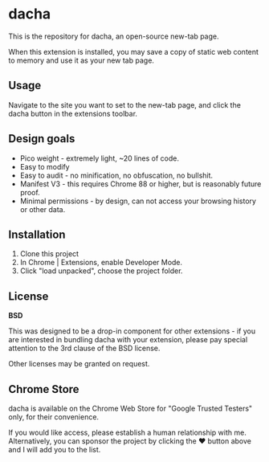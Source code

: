 
# dacha

This is the repository for dacha, an open-source new-tab page.

When this extension is installed, you may save a copy of static web content
to memory and use it as your new tab page.

## Usage

Navigate to the site you want to set to the new-tab page, and click the
dacha button in the extensions toolbar.


## Design goals

  * Pico weight - extremely light, ~20 lines of code.
  * Easy to modify
  * Easy to audit - no minification, no obfuscation, no bullshit.
  * Manifest V3 - this requires Chrome 88 or higher, but is reasonably future proof.
  * Minimal permissions - by design, can not access your browsing history or other data.

## Installation

1. Clone this project
2. In Chrome | Extensions, enable Developer Mode.
3. Click "load unpacked", choose the project folder.

## License

**BSD**

This was designed to be a drop-in component for other extensions - if you are interested
in bundling dacha with your extension, please pay special attention to the 3rd clause
of the BSD license.

Other licenses may be granted on request.

## Chrome Store

dacha is available on the Chrome Web Store for "Google Trusted Testers" only,
for their convenience.

If you would like access, please establish a human relationship with me. Alternatively,
you can sponsor the project by clicking the ❤️  button above and I will add you to the list.

